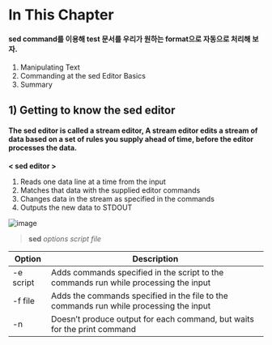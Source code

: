 # In This Chapter

#### sed command를 이용해 test 문서를 우리가 원하는 format으로 자동으로 처리해 보자. 
 

1. Manipulating Text
2. Commanding at the sed Editor Basics
3. Summary

## 1) Getting to know the sed editor
#### The sed editor is called a stream editor, A stream editor edits a stream of data based on a set of rules you supply ahead of time, before the editor processes the data.

**< sed editor >**
1. Reads one data line at a time from the input
2. Matches that data with the supplied editor commands
3. Changes data in the stream as specified in the commands
4. Outputs the new data to STDOUT

![image](https://user-images.githubusercontent.com/78835559/112078885-8834a580-8bc2-11eb-8405-82ab1afc06f4.png)




> **sed** *options script file*

|Option |Description|
|-|-|
|-e script| Adds commands specified in the script to the commands run while processing the input|
|-f file| Adds the commands specified in the file to the commands run while processing the input|
|-n| Doesn’t produce output for each command, but waits for the print command|
